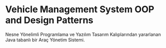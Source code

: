 # Vehicle Management System OOP and Design Patterns

Nesne Yönelimli Programlama ve Yazılım Tasarım Kalıplarından yararlanan Java tabanlı bir Araç Yönetim Sistemi.
